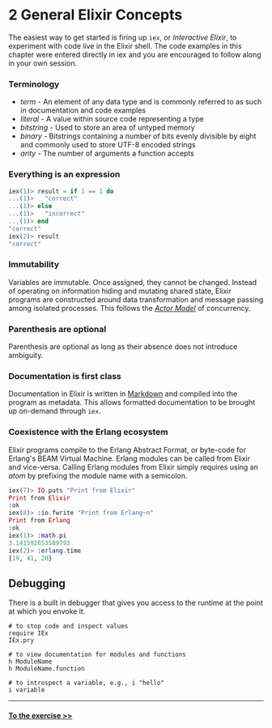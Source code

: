 # 2 General Elixir Concepts
The easiest way to get started is firing up `iex`, or *Interactive Elixir*, to experiment with code live in the Elixir shell. The code examples in this chapter were entered directly in iex and you are encouraged to follow along in your own session.

### Terminology

- *term* - An element of any data type and is commonly referred to as such in documentation and code examples
- *literal* - A value within source code representing a type
- *bitstring* - Used to store an area of untyped memory
- *binary* - Bitstrings containing a number of bits evenly divisible by eight and commonly used to store UTF-8 encoded strings
- *arity* - The number of arguments a function accepts

### Everything is an expression

```elixir
iex(1)> result = if 1 == 1 do
...(1)>   "correct"
...(1)> else
...(1)>   "incorrect"
...(1)> end
"correct"
iex(2)> result
"correct"
```

### Immutability
Variables are immutable. Once assigned, they cannot be changed. Instead of operating on information hiding and mutating shared state, Elixir programs are constructed around data transformation and message passing among isolated processes. This follows the [*Actor Model*](http://en.wikipedia.org/wiki/Actor_model) of concurrency.

### Parenthesis are optional
Parenthesis are optional as long as their absence does not introduce ambiguity.

### Documentation is first class
Documentation in Elixir is written in [Markdown](http://en.wikipedia.org/wiki/Markdown) and compiled into the program as metadata. This allows formatted documentation to be brought up on-demand through `iex`.

### Coexistence with the Erlang ecosystem
Elixir programs compile to the Erlang Abstract Format, or byte-code for Erlang's BEAM Virtual Machine. Erlang modules can be called from Elixir and vice-versa. Calling Erlang modules from Elixir simply requires using an *atom* by prefixing the module name with a semicolon.

```elixir
iex(7)> IO.puts "Print from Elixir"
Print from Elixir
:ok
iex(8)> :io.fwrite "Print from Erlang~n"
Print from Erlang
:ok
iex(1)> :math.pi
3.141592653589793
iex(2)> :erlang.time
{19, 41, 20}
```

## Debugging

There is a built in debugger that gives you access to the runtime at the point at which you envoke it.

```
# to stop code and inspect values
require IEx
IEx.pry
```

```
# to view documentation for modules and functions
h ModuleName
h ModuleName.function
```

```
# to introspect a variable, e.g., i "hello"
i variable
```
-----------------------

#### [To the exercise >>](./exercise.md)


